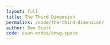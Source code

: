 ```yaml
---
layout: full
title: The Third Dimension
permalink: /code/the-third-dimension/
author: Ben Scott
code: evan-erdos/snwg-space
---
```


